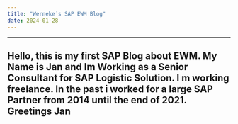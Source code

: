 ```yaml
---
title: "Werneke´s SAP EWM Blog"
date: 2024-01-28
---
```

---
Hello,
this is my first SAP Blog about EWM.
My Name is Jan and Im Working as a Senior Consultant for SAP Logistic Solution.
I m working freelance. In the past i worked for a large SAP Partner from 2014 until the end of 2021.
Greetings
Jan
---

